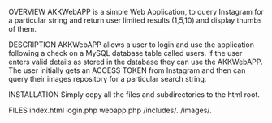 OVERVIEW
AKKWebAPP is a simple Web Application, to query Instagram for a particular string and return user limited results (1,5,10) and display thumbs of them.

DESCRIPTION
AKKWebAPP allows a user to login and use the application following a check on a MySQL database table called users. If the user enters valid details as stored in the database they can use the AKKWebAPP. The user initially gets an ACCESS TOKEN from Instagram and then can query their images repository for a particular search string. 

INSTALLATION
Simply copy all the files and subdirectories to the html root. 

FILES
index.html
login.php
webapp.php
/includes/*.*
/images/*.*

